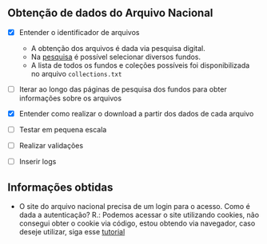 ## Obtenção de dados do Arquivo Nacional

- [x] Entender o identificador de arquivos
    - A obtenção dos arquivos é dada via pesquisa digital.
    - Na [pesquisa](http://sian.an.gov.br/sianex/Consulta/resultado_pesquisa_pdf.asp) é possível selecionar diversos fundos.
    - A lista de todos os fundos e coleções possíveis foi disponibilizada no arquivo `collections.txt`
- [ ] Iterar ao longo das páginas de pesquisa dos fundos para obter informações sobre os arquivos
- [x] Entender como realizar o download a partir dos dados de cada arquivo
- [ ] Testar em pequena escala
- [ ] Realizar validações
- [ ] Inserir logs


## Informações obtidas

- O site do arquivo nacional precisa de um login para o acesso. Como é dada a autenticação?
    R.: Podemos acessar o site utilizando cookies, não consegui obter o cookie via código, estou obtendo via navegador, caso deseje utilizar, siga esse [tutorial](https://curl.trillworks.com/)
